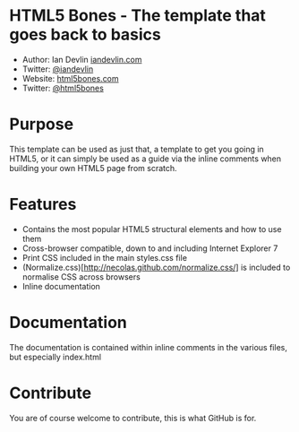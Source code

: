 HTML5 Bones - The template that goes back to basics
===================================================

- Author: Ian Devlin [iandevlin.com](http://iandevlin.com)
- Twitter: [@iandevlin](http://twitter.com/iandevlin)
- Website: [html5bones.com](http://html5bones.com)
- Twitter: [@html5bones](http://twitter.com/html5bones)

Purpose
=======

This template can be used as just that, a template to get you going in HTML5, or it can simply be used as a guide via the inline comments when building your own HTML5 page from scratch.

Features
========

- Contains the most popular HTML5 structural elements and how to use them
- Cross-browser compatible, down to and including Internet Explorer 7
- Print CSS included in the main styles.css file
- (Normalize.css)[http://necolas.github.com/normalize.css/] is included to normalise CSS across browsers
- Inline documentation

Documentation
=============
The documentation is contained within inline comments in the various files, but especially index.html

Contribute
==========

You are of course welcome to contribute, this is what GitHub is for.